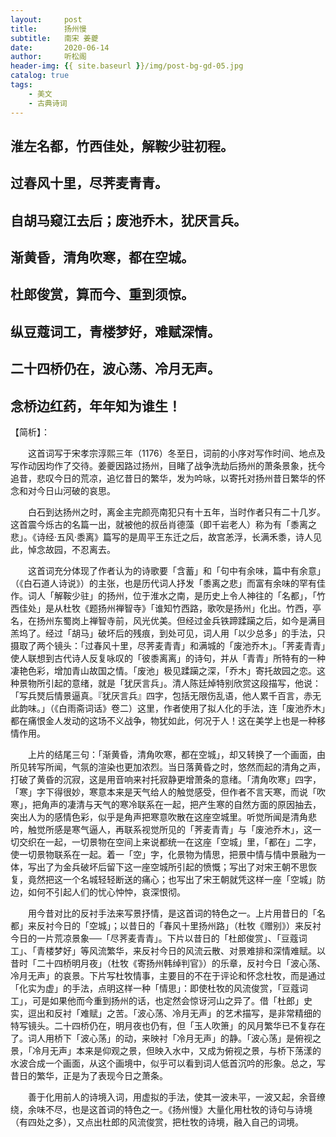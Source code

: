 ```yaml
---
layout:     post
title:      扬州慢
subtitle:   南宋 姜夔
date:       2020-06-14
author:     听松阁
header-img: {{ site.baseurl }}/img/post-bg-gd-05.jpg
catalog: true
tags:
    - 美文
    - 古典诗词
---
```


## 淮左名都，竹西佳处，解鞍少驻初程。
## 过春风十里，尽荠麦青青。
## 自胡马窥江去后；废池乔木，犹厌言兵。
## 渐黄昏，清角吹寒，都在空城。

## 杜郎俊赏，算而今、重到须惊。
## 纵豆蔻词工，青楼梦好，难赋深情。
## 二十四桥仍在，波心荡、冷月无声。
## 念桥边红药，年年知为谁生！

【简析】：

　　这首词写于宋孝宗淳熙三年（1176）冬至日，词前的小序对写作时间、地点及写作动因均作了交待。姜夔因路过扬州，目睹了战争洗劫后扬州的萧条景象，抚今追昔，悲叹今日的荒凉，追忆昔日的繁华，发为吟咏，以寄托对扬州昔日繁华的怀念和对今日山河破的哀思。

　　白石到达扬州之时，离金主完颜亮南犯只有十五年，当时作者只有二十几岁。这首震今烁古的名篇一出，就被他的叔岳肖德藻（即千岩老人）称为有「黍离之悲」。《诗经·五风·黍离》篇写的是周平王东迁之后，故宫恙浮，长满禾黍，诗人见此，悼念故园，不忍离去。

　　这首词充分体现了作者认为的诗歌要「含蓄」和「句中有余味，篇中有余意」（《白石道人诗说》）的主张，也是历代词人抒发「黍离之悲」而富有余味的罕有佳作。词人「解鞍少驻」的扬州，位于淮水之南，是历史上令人神往的「名都」，「竹西佳处」是从杜牧《题扬州禅智寺》「谁知竹西路，歌吹是扬州」化出。竹西，亭名，在扬州东蜀岗上禅智寺前，风光优美。但经过金兵铁蹄蹂躏之后，如今是满目羔坞了。经过「胡马」破坏后的残痕，到处可见，词人用「以少总多」的手法，只摄取了两个镜头：「过春风十里，尽荠麦青青」和满城的「废池乔木」。「荠麦青青」使人联想到古代诗人反复咏叹的「彼黍离离」的诗句，并从「青青」所特有的一种凄艳色彩，增加青山故国之情。「废池」极见蹂躏之深，「乔木」寄托故园之恋。这种景物所引起的意绪，就是「犹厌言兵」。清人陈廷焯特别欣赏这段描写，他说：「写兵燹后情景逼真。『犹厌言兵』四字，包括无限伤乱语，他人累千百言，赤无此韵味。」（《白雨斋词话》卷二）这里，作者使用了拟人化的手法，连「废池乔木」都在痛恨金人发动的这场不义战争，物犹如此，何况于人！这在美学上也是一种移情作用。

　　上片的结尾三句：「渐黄昏，清角吹寒，都在空城」，却又转换了一个画面，由所见转写所闻，气氛的渲染也更加浓烈。当日落黄昏之时，悠然而起的清角之声，打破了黄昏的沉寂，这是用音响来衬托寂静更增萧条的意绪。「清角吹寒」四字，「寒」字下得很妙，寒意本来是天气给人的触觉感受，但作者不言天寒，而说「吹寒」，把角声的凄清与天气的寒冷联系在一起，把产生寒的自然方面的原因抽去，突出人为的感情色彩，似乎是角声把寒意吹散在这座空城里。听觉所闻是清角悲吟，触觉所感是寒气逼人，再联系视觉所见的「荠麦青青」与「废池乔木」，这一切交织在一起，一切景物在空间上来说都统一在这座「空城」里，「都在」二字，使一切景物联系在一起。着一「空」字，化景物为情思，把景中情与情中景融为一体，写出了为金兵破坏后留下这一座空城所引起的愤慨；写出了对宋王朝不思恢复，竟然把这一个名城轻轻断送的痛心；也写出了宋王朝就凭这样一座「空城」防边，如何不引起人们的忧心忡忡，哀深恨彻。

　　用今昔对比的反衬手法来写景抒情，是这首词的特色之一。上片用昔日的「名都」来反衬今日的「空城」；以昔日的「春风十里扬州路」（杜牧《赠别》）来反衬今日的一片荒凉景象──「尽荠麦青青」。下片以昔日的「杜郎俊赏」、「豆蔻词工」、「青楼梦好」等风流繁华，来反衬今日的风流云散、对景难排和深情难赋。以昔时「二十四桥明月夜」（杜牧《寄扬州韩绰判官》）的乐章，反衬今日「波心荡、冷月无声」的哀景。下片写杜牧情事，主要目的不在于评论和怀念杜牧，而是通过「化实为虚」的手法，点明这样一种「情思」：即使杜牧的风流俊赏，「豆蔻词工」，可是如果他而今重到扬州的话，也定然会惊讶河山之异了。借「杜郎」史实，逗出和反衬「难赋」之苦。「波心荡、冷月无声」的艺术描写，是非常精细的特写镜头。二十四桥仍在，明月夜也仍有，但「玉人吹箫」的风月繁华已不复存在了。词人用桥下「波心荡」的动，来映衬「冷月无声」的静。「波心荡」是俯视之景，「冷月无声」本来是仰观之景，但映入水中，又成为俯视之景，与桥下荡漾的水波合成一个画面，从这个画境中，似乎可以看到词人低首沉吟的形象。总之，写昔日的繁华，正是为了表现今日之萧条。

　　善于化用前人的诗境入词，用虚拟的手法，使其一波未平，一波又起，余音缭绕，余味不尽，也是这首词的特色之一。《扬州慢》大量化用杜牧的诗句与诗境（有四处之多），又点出杜郎的风流俊赏，把杜牧的诗境，融入自己的词境。 
